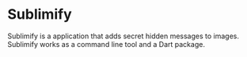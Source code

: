 # Sublimify

Sublimify is a application that adds secret hidden messages to images.
Sublimify works as a command line tool and a Dart package. 